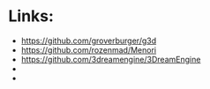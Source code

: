 
# Links:

 - https://github.com/groverburger/g3d
 - https://github.com/rozenmad/Menori
 - https://github.com/3dreamengine/3DreamEngine
 - 
 - 